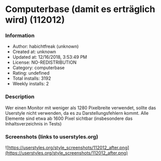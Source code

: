 # Computerbase (damit es erträglich wird) (112012)

### Information
- Author: habichtfreak (unknown)
- Created at: unknown
- Updated at: 12/16/2018, 3:53:49 PM
- License: NO-REDISTRIBUTION
- Category: computerbase
- Rating: undefined
- Total installs: 3192
- Weekly installs: 2


### Description
Wer einen Monitor mit weniger als 1280 Pixelbreite verwendet, sollte das Userstyle nicht verwenden, da es zu Darstellungsfehlern kommt. Alle Elemente sind etwa ab 1600 Pixel sichtbar (insbesondere das Inhaltsverzeichnis in Tests)


### Screenshots (links to userstyles.org)
![https://userstyles.org/style_screenshots/112012_after.png](https://userstyles.org/style_screenshots/112012_after.png)


